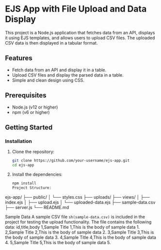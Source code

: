 # EJS App with File Upload and Data Display

This project is a Node.js application that fetches data from an API, displays it using EJS templates, and allows users to upload CSV files. The uploaded CSV data is then displayed in a tabular format.

## Features

- Fetch data from an API and display it in a table.
- Upload CSV files and display the parsed data in a table.
- Simple and clean design using CSS.

## Prerequisites

- Node.js (v12 or higher)
- npm (v6 or higher)

## Getting Started

### Installation

1. Clone the repository:
   ```sh
   git clone https://github.com/your-username/ejs-app.git
   cd ejs-app
   ```
2. Install the dependencies:
   ```sh
   npm install
   Project Structure:
   ```

ejs-app/
├── public/
│ └── styles.css
├── uploads/
├── views/
│ ├── index.ejs
│ ├── upload.ejs
│ └── uploaded-data.ejs
├── sample-data.csv
├── server.js
└── README.md

Sample Data
A sample CSV file `sh(sample-data.csv)` is included in the project for testing the upload functionality. The file contains the following data:
id,title,body
1,Sample Title 1,This is the body of sample data 1.
2,Sample Title 2,This is the body of sample data 2.
3,Sample Title 3,This is the body of sample data 3.
4,Sample Title 4,This is the body of sample data 4.
5,Sample Title 5,This is the body of sample data 5.
